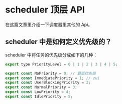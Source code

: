 # scheduler 顶层 API

在这篇文章里介绍一下调度器里其他的 Api。

## scheduler 中是如何定义优先级的？

scheduler 中将任务的优先级分成如下的几种：

```js
export type PriorityLevel = 0 | 1 | 2 | 3 | 4 | 5;

export const NoPriority = 0; // 最低优先级
export const ImmediatePriority = 1; // zui
export const UserBlockingPriority = 2;
export const NormalPriority = 3;
export const LowPriority = 4;
export const IdlePriority = 5;
```